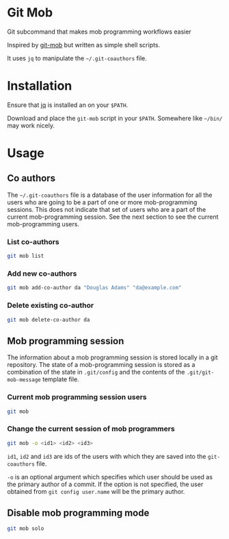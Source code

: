 # Git Mob

Git subcommand that makes mob programming workflows easier

Inspired by [git-mob](https://www.npmjs.com/package/git-mob) but written as
simple shell scripts.

It uses `jq` to manipulate the `~/.git-coauthors` file.

# Installation

Ensure that [jq](https://stedolan.github.io/jq/download/) is installed an on
your `$PATH`.

Download and place the `git-mob` script in your `$PATH`. Somewhere like `~/bin/`
may work nicely.

# Usage

## Co authors

The `~/.git-coauthors` file is a database of the user information for all the
users who are going to be a part of one or more mob-programming sessions. This
does not indicate that set of users who are a part of the current
mob-programming session. See the next section to see the current mob-programming
users.

### List co-authors

```sh
git mob list
```

### Add new co-authors

```sh
git mob add-co-author da "Douglas Adams" "da@example.com"
```

### Delete existing co-author

```sh
git mob delete-co-author da
```

## Mob programming session

The information about a mob programming session is stored locally in a git
repository. The state of a mob-programming session is stored as a combination of
the state in `.git/config` and the contents of the `.git/git-mob-message`
template file.

### Current mob programming session users

```sh
git mob
```

### Change the current session of mob programmers

```sh
git mob -o <id1> <id2> <id3>
```

`id1`, `id2` and `id3` are ids of the users with which they are saved into the
`git-coauthors` file.

`-o` is an optional argument which specifies which user should be used as the
primary author of a commit. If the option is not specified, the user obtained
from `git config user.name` will be the primary author.

## Disable mob programming mode

```sh
git mob solo
```
